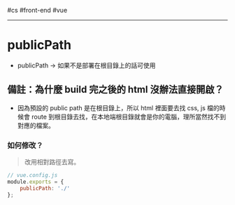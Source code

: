 #cs #front-end #vue 

---

# publicPath
- publicPath → 如果不是部署在根目錄上的話可使用

## 備註：為什麼 build 完之後的 html 沒辦法直接開啟？
- 因為預設的 public path 是在根目錄上，所以 html 裡面要去找 css, js 檔的時候會 route 到根目錄去找，在本地端根目錄就會是你的電腦，理所當然找不到對應的檔案。
### 如何修改？
> 改用相對路徑去寫。
```js
// vue.config.js
module.exports = {
    publicPath: './'
};
```